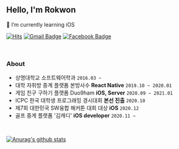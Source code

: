 ## Hello, I'm Rokwon
🌱 I’m currently learning iOS

[![Hits](https://hits.seeyoufarm.com/api/count/incr/badge.svg?url=https%3A%2F%2Fgithub.com%2FRokwonK&count_bg=%23D9DDD7&title_bg=%233CDD04&icon=&icon_color=%23E7E7E7&title=Visit&edge_flat=false)](https://hits.seeyoufarm.com)
[![Gmail Badge](https://img.shields.io/badge/Gmail-d14836?style=flat-square&logo=Gmail&logoColor=white&link=mailto:rokwon79@gmail.com)](mailto:rokwon79@gmail.com)
[![Facebook Badge](https://img.shields.io/badge/facebook-1877f2?style=flat-square&logo=facebook&logoColor=white&link=https://www.facebook.com/profile.php?id=100006676302174)](https://www.facebook.com/profile.php?id=100006676302174)

<br>

### About
- 상명대학교 소프트웨어학과 `2016.03 ~ `
- 대학 자취방 중계 플랫폼 본방사수 **React Native** `2019.10 ~ 2020.01`
- 게임 친구 구하기 플랫폼 Duo9ham **iOS, Server** `2020.09 ~ 2021.01`
- ICPC 한국 대학생 프로그래밍 경시대회 **본선 진출** `2020.10`
- 제7회 대한민국 SW융합 해커톤 대회 대상 **iOS** `2020.12`
- 골프 중계 플랫폼 '김캐디' **iOS developer** `2020.11 ~ `

<br>

[![Anurag's github stats](https://github-readme-stats.vercel.app/api?username=RokwonK)](https://github.com/anuraghazra/github-readme-stats)
